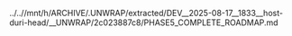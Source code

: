 ../..//mnt/h/ARCHIVE/.UNWRAP/extracted/DEV__2025-08-17__1833__host-duri-head/__UNWRAP/2c023887c8/PHASE5_COMPLETE_ROADMAP.md